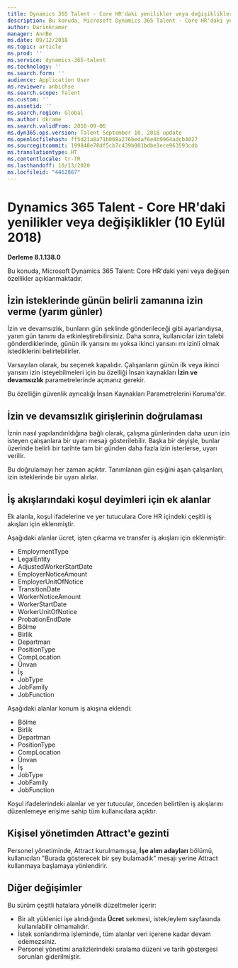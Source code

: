 ```yaml
---
title: Dynamics 365 Talent - Core HR'daki yenilikler veya değişiklikler (10 Eylül 2018)
description: Bu konuda, Microsoft Dynamics 365 Talent - Core HR'daki yeni veya değişen özellikler açıklanmaktadır.
author: Darinkramer
manager: AnnBe
ms.date: 09/12/2018
ms.topic: article
ms.prod: ''
ms.service: dynamics-365-talent
ms.technology: ''
ms.search.form: ''
audience: Application User
ms.reviewer: anbichse
ms.search.scope: Talent
ms.custom: ''
ms.assetid: ''
ms.search.region: Global
ms.author: dkrame
ms.search.validFrom: 2018-09-06
ms.dyn365.ops.version: Talent September 10, 2018 update
ms.openlocfilehash: ff5d21a8a71b068a276bedaf6e4b9964adcb4027
ms.sourcegitcommit: 199848e78df5cb7c439b001bdbe1ece963593cdb
ms.translationtype: HT
ms.contentlocale: tr-TR
ms.lasthandoff: 10/13/2020
ms.locfileid: "4462867"
---
```

# <a name="whats-new-or-changed-in-dynamics-365-talent---core-hr-september-10-2018"></a>Dynamics 365 Talent - Core HR'daki yenilikler veya değişiklikler (10 Eylül 2018)

**Derleme 8.1.138.0**

Bu konuda, Microsoft Dynamics 365 Talent: Core HR'daki yeni veya değişen özellikler açıklanmaktadır.

## <a name="allow-specific-time-of-day-on-time-off-requests-half-days"></a>İzin isteklerinde günün belirli zamanına izin verme (yarım günler)

İzin ve devamsızlık, bunların gün şeklinde gönderileceği gibi ayarlandıysa, yarım gün tanımı da etkinleştirebilirsiniz. Daha sonra, kullanıcılar izin talebi gönderdiklerinde, günün ilk yarısını mı yoksa ikinci yarısını mı izinli olmak istediklerini belirtebilirler.

Varsayılan olarak, bu seçenek kapalıdır. Çalışanların günün ilk veya ikinci yarısını izin isteyebilmeleri için bu özelliği İnsan kaynakları **İzin ve devamsızlık** parametrelerinde açmanız gerekir.

Bu özelliğin güvenlik ayrıcalığı İnsan Kaynakları Parametrelerini Koruma'dır.

## <a name="validation-of-leave-and-absence-entries"></a>İzin ve devamsızlık girişlerinin doğrulaması

İznin nasıl yapılandırıldığına bağlı olarak, çalışma günlerinden daha uzun izin isteyen çalışanlara bir uyarı mesajı gösterilebilir. Başka bir deyişle, bunlar üzerinde belirli bir tarihte tam bir günden daha fazla izin isterlerse, uyarı verilir.

Bu doğrulamayı her zaman açıktır. Tanımlanan gün eşiğini aşan çalışanları, izin isteklerinde bir uyarı alırlar.

## <a name="additional-fields-for-conditional-statements-in-workflows"></a>İş akışlarındaki koşul deyimleri için ek alanlar

Ek alanla, koşul ifadelerine ve yer tutuculara Core HR içindeki çeşitli iş akışları için eklenmiştir.

Aşağıdaki alanlar ücret, işten çıkarma ve transfer iş akışları için eklenmiştir:

- EmploymentType
- LegalEntity
- AdjustedWorkerStartDate
- EmployerNoticeAmount
- EmployerUnitOfNotice
- TransitionDate
- WorkerNoticeAmount
- WorkerStartDate
- WorkerUnitOfNotice
- ProbationEndDate
- Bölme
- Birlik
- Departman
- PositionType
- CompLocation
- Ünvan
- İş
- JobType
- JobFamily
- JobFunction

Aşağıdaki alanlar konum iş akışına eklendi:

- Bölme
- Birlik
- Departman
- PositionType
- CompLocation
- Ünvan
- İş
- JobType
- JobFamily
- JobFunction

Koşul ifadelerindeki alanlar ve yer tutucular, önceden belirtilen iş akışlarını düzenlemeye erişime sahip tüm kullanıcılara açıktır.

## <a name="navigation-to-attract-from-personnel-management"></a>Kişisel yönetimden Attract'e gezinti

Personel yönetiminde, Attract kurulmamışsa, **İşe alım adayları** bölümü, kullanıcıları "Burada gösterecek bir şey bulamadık" mesajı yerine Attract kullanmaya başlamaya yönlendirir.

## <a name="other-changes"></a>Diğer değişimler

Bu sürüm çeşitli hatalara yönelik düzeltmeler içerir:

- Bir alt yüklenici işe alındığında **Ücret** sekmesi, istek/eylem sayfasında kullanılabilir olmamalıdır.
- İstek sonlandırma işleminde, tüm alanlar veri içerene kadar devam edemezsiniz.
- Personel yönetimi analizlerindeki sıralama düzeni ve tarih göstergesi sorunları giderilmiştir.
